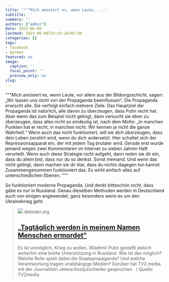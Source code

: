```yaml
---
title: '"""Mich amüsiert es, wenn Leute, ...'
subtitle: ''
summary: ''
authors: ["admin"]
date: 2023-06-08
lastmod: 2023-06-08T23:43:26+02:00
categories: []
tags:
- facebook
- german
featured: no
image:
  caption: ''
  focal_point: ''
  preview_only: no
slug: ''
---
```

"""Mich amüsiert es, wenn Leute, vor allem aus der Bildungsschicht, sagen: „Wir lassen uns nicht von der Propaganda beeinflussen“. Die Propaganda erwischt alle. Sie verfolgt einfach mehrere Ziele. Das Hauptziel der Propaganda ist natürlich, alle davon zu überzeugen, dass Putin recht hat. Aber wenn das zum Beispiel nicht gelingt, dann versucht sie eben zu überzeugen, dass alles nicht so eindeutig ist, nach dem Motto: „In manchen Punkten hat er recht, in manchen nicht. Wir kennen ja nicht die ganze Wahrheit.“ Wenn auch das nicht funktioniert, will sie dich überzeugen, dass dein Leben zerstört wird, wenn du dich widersetzt. Hier schaltet sich der Repressionsapparat ein, der mit jedem Tag brutaler wird. Gerade erst wurde jemand wegen zwei Kommentaren im Internet zu sieben Jahren Haft verurteilt. Wenn auch diese Strategie nicht aufgeht, dann reden sie dir ein, dass du allein bist, dass nur du so denkst. Sonst niemand. Und wenn das nicht gelingt, dann machen sie dir klar, dass du nichts dagegen tun kannst. Zusammengenommen funktioniert das. Es wirkt einfach alles auf unterschiedlichen Ebenen. """

So funktioniert moderne Propaganda. Und denkt bitteschön nicht, dass gäbe es nur in Russland. Genau dieselben Methoden werden in Deutschland auch von einigen angewendet, ganz besonders wenn es um den Ukrainekrieg geht.
> [![](https://www.dekoder.org/sites/default/files/kostjutschenko_social.png)](https://www.dekoder.org/de/article/krieg-ukraine-verantwortung-kostjutschenko)
> dekoder.org
> ## [„Tagtäglich werden in meinem Namen Menschen ermordet“](https://www.dekoder.org/de/article/krieg-ukraine-verantwortung-kostjutschenko)
>
>Es ist unmöglich, Krieg zu wollen. Wladimir Putin genießt jedoch weiterhin eine breite Unterstützung in Russland. Wie ist das möglich? Welche Rolle spielt dabei die Staatspropaganda? Und welche Verantwortung tragen unabhängige Medien? Darüber hat TV2.media mit der Journalistin Jelena Kostjutschenko gesprochen.  / Quelle: TV2media


